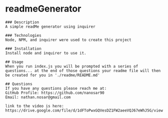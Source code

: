 # readmeGenerator

    ### Description
    A simple readMe generator using inquirer

    ### Technologies
    Node, NPM, and inquirer were used to create this project

    ### Installation
    Install node and inquirer to use it. 

    ## Usage 
    When you run index.js you will be prompted with a series of questions... at the end of those questions your readme file will then be created for you in './readme/README.md'

    ## Questions
    If you have any questions please reach me at:
    GitHub Profile: https://github.com/nanosar90
    Email: nathan.nosar@gmail.com

    link to the video is here: https://drive.google.com/file/d/1dFToPwxGQVesDZ1FW2aeeVQJ67eWhJ5G/view
    